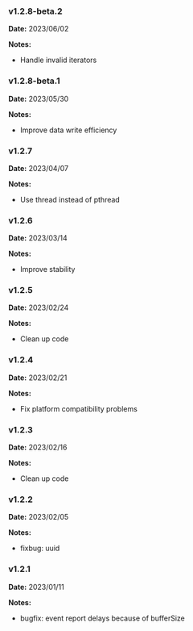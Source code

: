 ### v1.2.8-beta.2
**Date:** 2023/06/02

**Notes:**

* Handle invalid iterators

### v1.2.8-beta.1
**Date:** 2023/05/30

**Notes:**

* Improve data write efficiency

### v1.2.7
**Date:** 2023/04/07

**Notes:**

* Use thread instead of pthread

### v1.2.6
**Date:** 2023/03/14

**Notes:**

* Improve stability

### v1.2.5
**Date:** 2023/02/24

**Notes:**

* Clean up code


### v1.2.4
**Date:** 2023/02/21

**Notes:**

* Fix platform compatibility problems


### v1.2.3
**Date:** 2023/02/16

**Notes:**

* Clean up code

### v1.2.2
**Date:** 2023/02/05

**Notes:**

* fixbug: uuid


### v1.2.1
**Date:** 2023/01/11

**Notes:**

* bugfix: event report delays because of bufferSize
